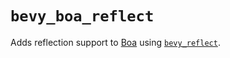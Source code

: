 # `bevy_boa_reflect`

Adds reflection support to [Boa](http://github.com/boa-dev/boa) using [`bevy_reflect`](https://docs.rs/bevy_reflect/latest/bevy_reflect/).
